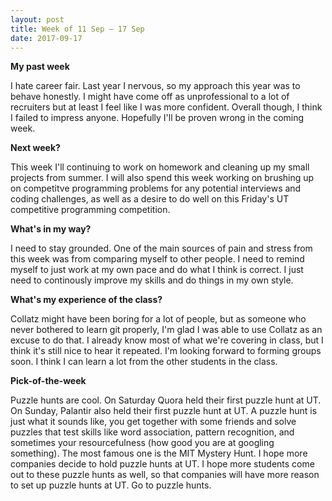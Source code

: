 ```yaml
---
layout: post
title: Week of 11 Sep – 17 Sep
date: 2017-09-17
---
```


**My past week**

I hate career fair. Last year I nervous, so my approach this year was to behave honestly. I might have come off as unprofessional to a lot of recruiters but at least I feel like I was more confident. Overall though, I think I failed to impress anyone. Hopefully I'll be proven wrong in the coming week.

**Next week?**

This week I'll continuing to work on homework and cleaning up my small projects from summer. I will also spend this week working on brushing up on competitve programming problems for any potential interviews and coding challenges, as well as a desire to do well on this Friday's UT competitive programming competition.

**What's in my way?**

I need to stay grounded. One of the main sources of pain and stress from this week was from comparing myself to other people. I need to remind myself to just work at my own pace and do what I think is correct. I just need to continously improve my skills and do things in my own style.

**What's my experience of the class?**

Collatz might have been boring for a lot of people, but as someone who never bothered to learn git properly, I'm glad I was able to use Collatz as an excuse to do that. I already know most of what we're covering in class, but I think it's still nice to hear it repeated. I'm looking forward to forming groups soon. I think I can learn a lot from the other students in the class.


**Pick-of-the-week**

Puzzle hunts are cool. On Saturday Quora held their first puzzle hunt at UT. On Sunday, Palantir also held their first puzzle hunt at UT. A puzzle hunt is just what it sounds like, you get together with some friends and solve puzzles that test skills like word association, pattern recognition, and sometimes your resourcefulness (how good you are at googling something). The most famous one is the MIT Mystery Hunt. I hope more companies decide to hold puzzle hunts at UT. I hope more students come out to these puzzle hunts as well, so that companies will have more reason to set up puzzle hunts at UT. Go to puzzle hunts.